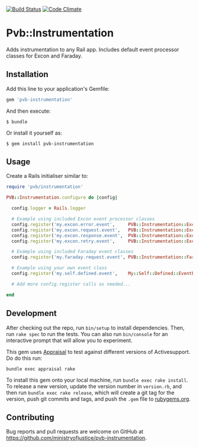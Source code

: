 [![Build Status](https://travis-ci.org/ministryofjustice/pvb-instrumentation.svg?branch=master)](https://travis-ci.org/ministryofjustice/pvb-instrumentation)
[![Code Climate](https://codeclimate.com/github/ministryofjustice/pvb-instrumentation/badges/gpa.svg)](https://codeclimate.com/github/ministryofjustice/pvb-instrumentation)
# Pvb::Instrumentation

Adds instrumentation to any Rail app. Includes default event processor classes 
for Excon and Faraday.

## Installation

Add this line to your application's Gemfile:

```ruby
gem 'pvb-instrumentation'
```

And then execute:

    $ bundle

Or install it yourself as:

    $ gem install pvb-instrumentation

## Usage

Create a Rails initialiser similar to:

```ruby
require 'pvb/instrumentation'

PVB::Instrumentation.configure do |config|

  config.logger = Rails.logger

  # Example using included Excon event processor classes 
  config.register('my.excon.error.event',     PVB::Instrumentation::Excon::Error)
  config.register('my.excon.request.event',   PVB::Instrumentation::Excon::Request)
  config.register('my.excon.response.event',  PVB::Instrumentation::Excon::Response)
  config.register('my.excon.retry.event',     PVB::Instrumentation::Excon::Retry)

  # Example using included Faraday event classes
  config.register('my.faraday.request.event', PVB::Instrumentation::Faraday::Request)

  # Example using your own event class
  config.register('my.self.defined.event',    My::Self::Defined::EventProcessor)

  # Add more config.register calls as needed...

end
```

## Development

After checking out the repo, run `bin/setup` to install dependencies. Then, run `rake spec` to run the tests. You can also run `bin/console` for an interactive prompt that will allow you to experiment.

This gem uses [Appraisal](https://github.com/thoughtbot/appraisal) to test against different versions of Activesupport. Do do this run: 

```
bundle exec appraisal rake
```

To install this gem onto your local machine, run `bundle exec rake install`. To release a new version, update the version number in `version.rb`, and then run `bundle exec rake release`, which will create a git tag for the version, push git commits and tags, and push the `.gem` file to [rubygems.org](https://rubygems.org).

## Contributing

Bug reports and pull requests are welcome on GitHub at https://github.com/ministryofjustice/pvb-instrumentation.
